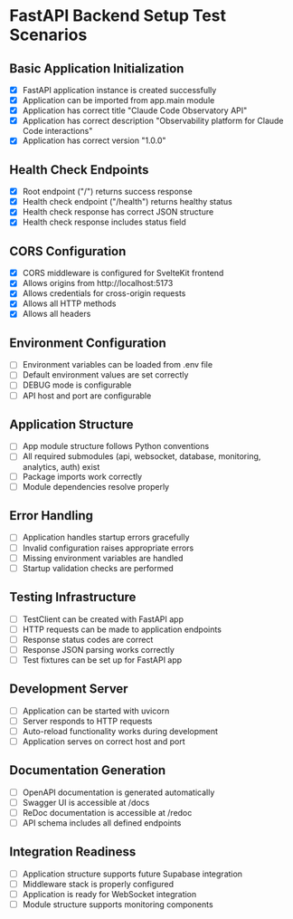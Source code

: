 # FastAPI Backend Setup Test Scenarios

## Basic Application Initialization
- [x] FastAPI application instance is created successfully
- [x] Application can be imported from app.main module
- [x] Application has correct title "Claude Code Observatory API"
- [x] Application has correct description "Observability platform for Claude Code interactions"
- [x] Application has correct version "1.0.0"

## Health Check Endpoints
- [x] Root endpoint ("/") returns success response
- [x] Health check endpoint ("/health") returns healthy status
- [x] Health check response has correct JSON structure
- [x] Health check response includes status field

## CORS Configuration
- [x] CORS middleware is configured for SvelteKit frontend
- [x] Allows origins from http://localhost:5173
- [x] Allows credentials for cross-origin requests
- [x] Allows all HTTP methods
- [x] Allows all headers

## Environment Configuration
- [ ] Environment variables can be loaded from .env file
- [ ] Default environment values are set correctly
- [ ] DEBUG mode is configurable
- [ ] API host and port are configurable

## Application Structure
- [ ] App module structure follows Python conventions
- [ ] All required submodules (api, websocket, database, monitoring, analytics, auth) exist
- [ ] Package imports work correctly
- [ ] Module dependencies resolve properly

## Error Handling
- [ ] Application handles startup errors gracefully
- [ ] Invalid configuration raises appropriate errors
- [ ] Missing environment variables are handled
- [ ] Startup validation checks are performed

## Testing Infrastructure
- [ ] TestClient can be created with FastAPI app
- [ ] HTTP requests can be made to application endpoints
- [ ] Response status codes are correct
- [ ] Response JSON parsing works correctly
- [ ] Test fixtures can be set up for FastAPI app

## Development Server
- [ ] Application can be started with uvicorn
- [ ] Server responds to HTTP requests
- [ ] Auto-reload functionality works during development
- [ ] Application serves on correct host and port

## Documentation Generation
- [ ] OpenAPI documentation is generated automatically
- [ ] Swagger UI is accessible at /docs
- [ ] ReDoc documentation is accessible at /redoc
- [ ] API schema includes all defined endpoints

## Integration Readiness
- [ ] Application structure supports future Supabase integration
- [ ] Middleware stack is properly configured
- [ ] Application is ready for WebSocket integration
- [ ] Module structure supports monitoring components